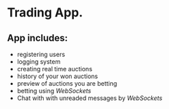 # Trading App.

## App includes:
- registering users
- logging system
- creating real time auctions
- history of your won auctions
- preview of auctions you are betting
- betting using *WebSockets*
- Chat with with unreaded messages by *WebSockets*
 

